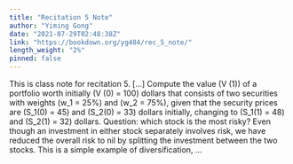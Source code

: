 ```yaml
---
title: "Recitation 5 Note"
author: "Yiming Gong"
date: "2021-07-29T02:48:38Z"
link: "https://bookdown.org/yg484/rec_5_note/"
length_weight: "2%"
pinned: false
---
```


This is class note for recitation 5. [...] Compute the value \(V (1)\) of a portfolio worth initially \(V (0) = 100\)
dollars that consists of two securities with weights \(w_1 = 25\%\) and
\(w_2 = 75\%\), given that the security prices are \(S_1(0) = 45\) and \(S_2(0) = 33\)
dollars initially, changing to \(S_1(1) = 48\) and \(S_2(1) = 32\) dollars. Question: which stock is the most risky? Even though an investment in either stock separately involves risk, we have reduced
the overall risk to nil by splitting the investment between the two stocks. This is
a simple example of diversification, ...
